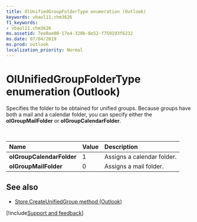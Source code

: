 ```yaml
---
title: OlUnifiedGroupFolderType enumeration (Outlook)
keywords: vbaol11.chm3626
f1_keywords:
- vbaol11.chm3626
ms.assetid: 7ee0ae00-17e4-320b-8e52-f759193f6232
ms.date: 07/04/2019
ms.prod: outlook
localization_priority: Normal
---
```



# OlUnifiedGroupFolderType enumeration (Outlook)

Specifies the folder to be obtained for unified groups. Because groups have both a mail and a calendar folder, you can specify either the **olGroupMailFolder** or **olGroupCalendarFolder**.

<br/>

|Name| Value| Description|
|:---|:-----|:-----------|
| **olGroupCalendarFolder**|1|Assigns a calendar folder.|
| **olGroupMailFolder**|0|Assigns a mail folder.|

## See also

- [Store.CreateUnifiedGroup method (Outlook)](Outlook.store.createunifiedgroup.md)


[!include[Support and feedback](~/includes/feedback-boilerplate.md)]